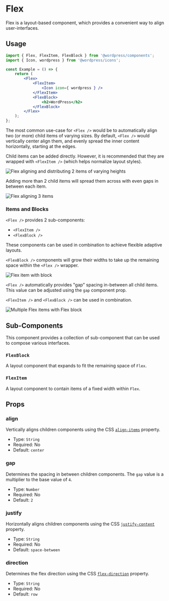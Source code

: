 # Flex

Flex is a layout-based component, which provides a convenient way to align user-interfaces.

## Usage

```jsx
import { Flex, FlexItem, FlexBlock } from '@wordpress/components';
import { Icon, wordpress } from '@wordpress/icons';

const Example = () => {
	return (
		<Flex>
			<FlexItem>
				<Icon icon={ wordpress } />
			</FlexItem>
			<FlexBlock>
				<h2>WordPress</h2>
			</FlexBlock>
		</Flex>
	);
};
```

The most common use-case for `<Flex />` would be to automatically align two (or more) child items of varying sizes. By default, `<Flex />` would vertically center align them, and evenly spread the inner content horizontally, starting at the edges.

Child items can be added directly. However, it is recommended that they are wrapped with `<FlexItem />` (which helps normalize layout styles).

![Flex aligning and distributing 2 items of varying heights](https://make.wordpress.org/design/files/2020/06/flex-2-items.png)

Adding more than 2 child items will spread them across with even gaps in between each item.

![Flex aligning 3 items](https://make.wordpress.org/design/files/2020/06/flex-3-items.png)

### Items and Blocks

`<Flex />` provides 2 sub-components:

-   `<FlexItem />`
-   `<FlexBlock />`

These components can be used in combination to achieve flexible adaptive layouts.

`<FlexBlock />` components will grow their widths to take up the remaining space within the `<Flex />` wrapper.

![Flex item with block](https://make.wordpress.org/design/files/2020/06/flex-item-block.png)

`<Flex />` automatically provides "gap" spacing in-between all child items. This value can be adjusted using the `gap` component prop.

`<FlexItem />` and `<FlexBlock />` can be used in combination.

![Multiple Flex items with Flex block](https://make.wordpress.org/design/files/2020/06/flex-item-block-item.png)

## Sub-Components

This component provides a collection of sub-component that can be used to compose various interfaces.

### `FlexBlock`

A layout component that expands to fit the remaining space of `Flex`.

### `FlexItem`

A layout component to contain items of a fixed width within `Flex`.

## Props

### align

Vertically aligns children components using the CSS [`align-items`](https://developer.mozilla.org/en-US/docs/Web/CSS/align-items) property.

-   Type: `String`
-   Required: No
-   Default: `center`

### gap

Determines the spacing in between children components. The `gap` value is a multiplier to the base value of `4`.

-   Type: `Number`
-   Required: No
-   Default: `2`

### justify

Horizontally aligns children components using the CSS [`justify-content`](https://developer.mozilla.org/en-US/docs/Web/CSS/justify-content) property.

-   Type: `String`
-   Required: No
-   Default: `space-between`

### direction

Determines the flex direction using the CSS [`flex-direction`](https://developer.mozilla.org/en-US/docs/Web/CSS/flex-direction) property.

-   Type: `String`
-   Required: No
-   Default: `row`
